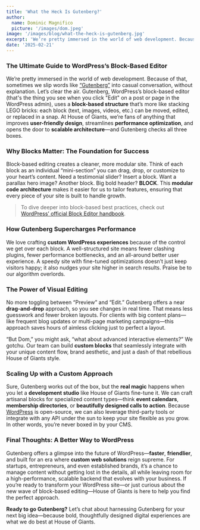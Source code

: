 ```yaml
---
title: 'What the Heck Is Gutenberg?'
author:
  name: Dominic Magnifico
  picture: '/images/dom.jpeg'
image: '/images/blog/what-the-heck-is-gutenberg.jpg'
excerpt: 'We’re pretty immersed in the world of web development. Because of that, sometimes we slip words like [“Gutenberg”](https://wordpress.org/documentation/article/wordpress-editor/) into casual conversation, without explanation. Let’s clear the air. Gutenberg uses a **block-based structure** that’s more like stacking LEGO bricks: each block (text, images, videos, etc.) can be moved, edited, or replaced in a snap. At House of Giants, we’re fans of anything that improves **user-friendly design**, streamlines **performance optimization**, and opens the door to **scalable architecture**—and Gutenberg checks all three boxes.'
date: '2025-02-21'
---
```


### The Ultimate Guide to WordPress’s Block-Based Editor

We’re pretty immersed in the world of web development. Because of that, sometimes we slip words like [“Gutenberg”](https://wordpress.org/documentation/article/wordpress-editor/) into casual conversation, without explanation. Let’s clear the air. Gutenberg, WordPress’s block-based editor (that's the thing you see when you click "Edit" on a post or page in the WordPress admin), uses a **block-based structure** that’s more like stacking LEGO bricks: each block (text, images, videos, etc.) can be moved, edited, or replaced in a snap. At House of Giants, we’re fans of anything that improves **user-friendly design**, streamlines **performance optimization**, and opens the door to **scalable architecture**—and Gutenberg checks all three boxes.

### Why Blocks Matter: The Foundation for Success

Block-based editing creates a cleaner, more modular site. Think of each block as an individual “mini-section” you can drag, drop, or customize to your heart’s content. Need a testimonial slider? Insert a block. Want a parallax hero image? Another block. Big bold header? **BLOCK**. This **modular code architecture** makes it easier for us to tailor features, ensuring that every piece of your site is built to handle growth.

> To dive deeper into block-based best practices, check out [WordPress’ official Block Editor handbook](https://developer.wordpress.org/block-editor/).

### How Gutenberg Supercharges Performance

We love crafting **custom WordPress experiences** because of the control we get over each block. A well-structured site means fewer clashing plugins, fewer performance bottlenecks, and an all-around better user experience. A speedy site with fine-tuned optimizations doesn’t just keep visitors happy; it also nudges your site higher in search results. Praise be to our algorithm overlords.

### The Power of Visual Editing

No more toggling between “Preview” and “Edit.” Gutenberg offers a near **drag-and-drop** approach, so you see changes in real time. That means less guesswork and fewer broken layouts. For clients with big content plans—like frequent blog updates or multi-page marketing campaigns—this approach saves hours of aimless clicking just to perfect a layout.

“But Dom,” you might ask, “what about advanced interactive elements?” We gotchu. Our team can build **custom blocks** that seamlessly integrate with your unique content flow, brand aesthetic, and just a dash of that rebellious House of Giants style.

### Scaling Up with a Custom Approach

Sure, Gutenberg works out of the box, but the **real magic** happens when you let a **development studio** like House of Giants fine-tune it. We can craft artisanal blocks for specialized content types—think **event calendars**, **membership directories**, or **beautifully designed calls to action**. Because [WordPress](https://wordpress.org/) is open-source, we can also leverage third-party tools or integrate with any API under the sun to keep your site flexible as you grow. In other words, you’re never boxed in by your CMS.

### Final Thoughts: A Better Way to WordPress

Gutenberg offers a glimpse into the future of WordPress—**faster**, **friendlier**, and built for an era where **custom web solutions** reign supreme. For startups, entrepreneurs, and even established brands, it’s a chance to manage content without getting lost in the details, all while leaving room for a high-performance, scalable backend that evolves with your business. If you’re ready to transform your WordPress site—or just curious about the new wave of block-based editing—House of Giants is here to help you find the perfect approach.

**Ready to go Gutenberg?** Let’s chat about harnessing Gutenberg for your next big idea—because bold, thoughtfully designed digital experiences are what we do best at House of Giants.
